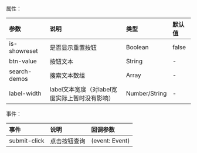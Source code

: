 属性：

| 参数         | 说明                                           | 类型          | 默认值 |
| :----------- | :--------------------------------------------- | :------------ | :----- |
| is-showreset | 是否显示重置按钮                               | Boolean       | false  |
| btn-value    | 按钮文本                                       | String        | -      |
| search-demos | 搜索文本数组                                   | Array         | -      |
| label-width  | label文本宽度（对label宽度实际上暂时没有影响） | Number/String | -      |



事件：

| 事件         | 说明         | 回调参数       |
| :----------- | :----------- | :------------- |
| submit-click | 点击按钮查询 | (event: Event) |
